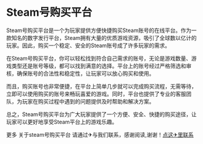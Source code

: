 # Steam号购买平台

Steam号购买平台是一个为玩家提供方便快捷购买Steam账号的在线平台。作为一款知名的数字发行平台，Steam拥有大量的优质游戏资源，吸引了全球数以亿计的玩家。因此，购买一个稳定、安全的Steam账号成了许多玩家的需求。

在Steam号购买平台，你可以轻松找到符合自己需求的账号，无论是游戏数量、游戏类型还是账号等级，都可以找到满意的选择。平台上的账号经过严格筛选和审核，确保账号的合法性和稳定性，让玩家可以放心购买和使用。

而且，购买账号也非常便捷，在平台上简单几步就可以完成购买流程，无需等待，立即可以使用购买的账号来畅玩喜爱的游戏。同时，平台也提供了专业的客服团队，为玩家在购买过程中遇到的问题提供及时帮助和解决方案。

总之，Steam号购买平台为广大玩家提供了一个方便、安全、快捷的购买途径，让玩家可以更好地享受Steam平台上的游戏乐趣。

更多 关于steam号购买平台 请通过✈与我们联系，感谢阅读,谢谢！[点这✈里联系](https://ss.k02.cc)